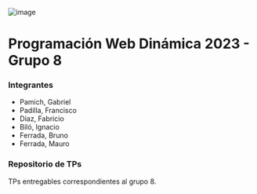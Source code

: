 ![image](https://user-images.githubusercontent.com/79814537/227503253-efff5b8d-79b8-4a2b-9e76-79800998b4d5.png)

# Programación Web Dinámica 2023 - Grupo 8


### Integrantes
- Pamich, Gabriel 
- Padilla, Francisco
- Diaz, Fabricio
- Biló, Ignacio
- Ferrada, Bruno
- Ferrada, Mauro


### Repositorio de TPs
TPs entregables correspondientes al grupo 8.